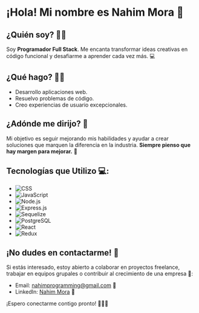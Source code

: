 # ¡Hola! Mi nombre es Nahim Mora 👋

## **¿Quién soy?** 👨‍💻
Soy **Programador Full Stack**. Me encanta transformar ideas creativas en código funcional y desafiarme a aprender cada vez más. 💻

## **¿Qué hago?** 🔧💡
- Desarrollo aplicaciones web.
- Resuelvo problemas de código.
- Creo experiencias de usuario excepcionales.

## **¿Adónde me dirijo?** 🚀 
Mi objetivo es seguir mejorando mis habilidades y ayudar a crear soluciones que marquen la diferencia en la industria. **Siempre pienso que hay margen para mejorar.** 🎯

## **Tecnologías que Utilizo** 💻:
- ![CSS](https://img.shields.io/badge/CSS-%231572B6.svg?&style=for-the-badge&logo=css3&logoColor=white)
- ![JavaScript](https://img.shields.io/badge/JavaScript-%23F7DF1E.svg?&style=for-the-badge&logo=javascript&logoColor=black)
- ![Node.js](https://img.shields.io/badge/Node.js-%2343853D.svg?&style=for-the-badge&logo=node.js&logoColor=white)
- ![Express.js](https://img.shields.io/badge/Express.js-%23404D59.svg?&style=for-the-badge&logo=express&logoColor=white)
- ![Sequelize](https://img.shields.io/badge/Sequelize-%2353A4B0.svg?&style=for-the-badge&logo=sequelize&logoColor=white)
- ![PostgreSQL](https://img.shields.io/badge/PostgreSQL-%23336791.svg?&style=for-the-badge&logo=postgresql&logoColor=white)
- ![React](https://img.shields.io/badge/React-%2320232A.svg?&style=for-the-badge&logo=react&logoColor=61DAFB)
- ![Redux](https://img.shields.io/badge/Redux-%23764ABC.svg?&style=for-the-badge&logo=redux&logoColor=white)

## **¡No dudes en contactarme!** 📌
Si estás interesado, estoy abierto a colaborar en proyectos freelance, trabajar en equipos grupales o contribuir al crecimiento de una empresa 💼:

- Email: [nahimprogramming@gmail.com](mailto:nahimprogramming@gmail.com) 📧
- LinkedIn: [Nahim Mora](https://www.linkedin.com/in/fernando-nahim-mora-developer) 🔗

¡Espero conectarme contigo pronto! 🚀👨‍💻
